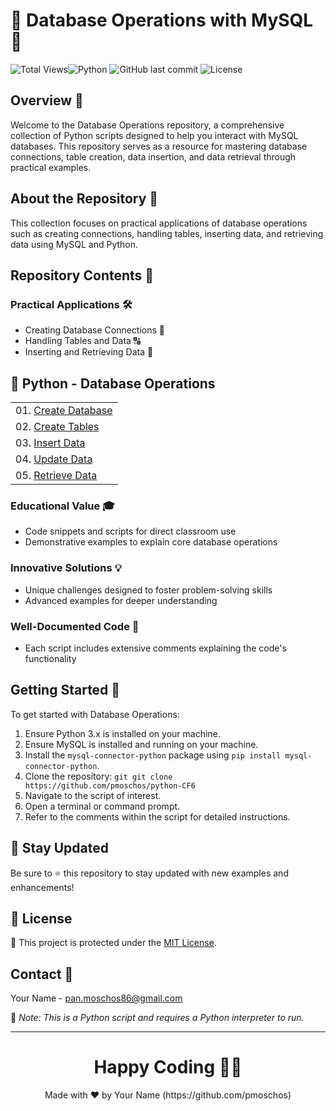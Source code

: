 # 🐍 Database Operations with MySQL 🐍

![Total Views](https://views.whatilearened.today/views/github/pmoschos/python-CF6.svg)![Python](https://img.shields.io/badge/language-Python-blue.svg) ![GitHub last commit](https://img.shields.io/github/last-commit/pmoschos/python-CF6) ![License](https://img.shields.io/badge/license-MIT-green.svg)

## Overview 🌟
Welcome to the Database Operations repository, a comprehensive collection of Python scripts designed to help you interact with MySQL databases. This repository serves as a resource for mastering database connections, table creation, data insertion, and data retrieval through practical examples.

## About the Repository 📖
This collection focuses on practical applications of database operations such as creating connections, handling tables, inserting data, and retrieving data using MySQL and Python.

## Repository Contents 📂
### Practical Applications 🛠️
- Creating Database Connections 📝
- Handling Tables and Data 🔠
- Inserting and Retrieving Data 🚀

## 🐍 Python - Database Operations

<table>
  <tr>
  	<td>01. <a href="https://github.com/pmoschos/python-CF6/tree/main/chapter06/01.%20Create%20Database" title="Create a database connection and a new database.">Create Database</a></td>
  </tr>
   <tr>
  	<td>02. <a href="https://github.com/pmoschos/python-CF6/tree/main/chapter06/02.%20Create%20Tables" title="Create tables in the MySQL database.">Create Tables</a></td>
  </tr>
   <tr>
  	<td>03. <a href="https://github.com/pmoschos/python-CF6/tree/main/chapter06/03.%20Insert%20Data" title="Insert data into the database tables.">Insert Data</a></td>
  </tr>
   <tr>
  	<td>04. <a href="https://github.com/pmoschos/python-CF6/tree/main/chapter06/04%20Update%20Data" title="Update data into the database tables.">Update Data</a></td>
  </tr>
   <tr>
  	<td>05. <a href="https://github.com/pmoschos/python-CF6/tree/main/chapter06/05.%20Retrieve%20Data" title="Retrieve data from the database tables.">Retrieve Data</a></td>
  </tr>
</table>

### Educational Value 🎓
- Code snippets and scripts for direct classroom use
- Demonstrative examples to explain core database operations

### Innovative Solutions 💡
- Unique challenges designed to foster problem-solving skills
- Advanced examples for deeper understanding

### Well-Documented Code 📄
- Each script includes extensive comments explaining the code's functionality

## Getting Started 🚀
To get started with Database Operations:
1. Ensure Python 3.x is installed on your machine.
2. Ensure MySQL is installed and running on your machine.
3. Install the `mysql-connector-python` package using `pip install mysql-connector-python`.
4. Clone the repository: `git git clone https://github.com/pmoschos/python-CF6`
5. Navigate to the script of interest.
6. Open a terminal or command prompt.
7. Refer to the comments within the script for detailed instructions.


## 📢 Stay Updated

Be sure to ⭐ this repository to stay updated with new examples and enhancements!

## 📄 License
🔐 This project is protected under the [MIT License](https://mit-license.org/).

## Contact 📧
Your Name - pan.moschos86@gmail.com

🔗 *Note: This is a Python script and requires a Python interpreter to run.*

---
<h1 align=center>Happy Coding 👨‍💻 </h1>

<p align="center">
  Made with ❤️ by Your Name (https://github.com/pmoschos)
</p>
